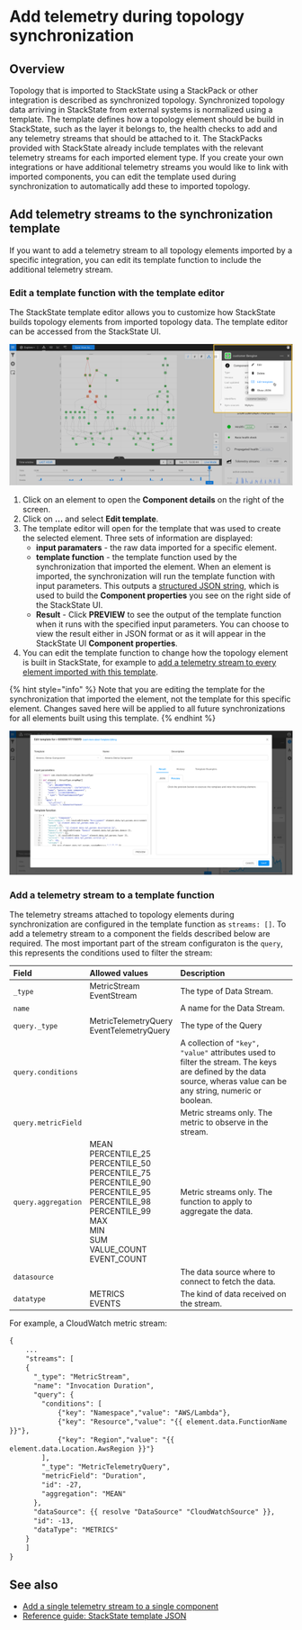 # Add telemetry during topology synchronization

## Overview

Topology that is imported to StackState using a StackPack or other integration is described as synchronized topology. Synchronized topology data arriving in StackState from external systems is normalized using a template. The template defines how a topology element should be build in StackState, such as the layer it belongs to, the health checks to add and any telemetry streams that should be attached to it. The StackPacks provided with StackState already include templates with the relevant telemetry streams for each imported element type. If you create your own integrations or have additional telemetry streams you would like to link with imported components, you can edit the template used during synchronization to automatically add these to imported topology. 

## Add telemetry streams to the synchronization template

If you want to add a telemetry stream to all topology elements imported by a specific integration, you can edit its template function to include the additional telemetry stream. 

### Edit a template function with the template editor

The StackState template editor allows you to customize how StackState builds topology elements from imported topology data. The template editor can be accessed from the StackState UI.

![Template editor](/.gitbook/assets/edit_template.png)

1. Click on an element to open the **Component details** on the right of the screen.
2. Click on **...** and select **Edit template**. 
3. The template editor will open for the template that was used to create the selected element. Three sets of information are displayed:
    - **input paramaters** - the raw data imported for a specific element.
    - **template function** - the template function used by the synchronization that imported the element. When an element is imported, the synchronization will run the template function with input parameters. This outputs a [structured JSON string](/develop/reference/stj/templates.md), which is used to build the **Component properties** you see on the right side of the StackState UI.
    - **Result** - Click **PREVIEW** to see the output of the template function when it runs with the specified input parameters. You can choose to view the result either in JSON format or as it will appear in the StackState UI **Component properties**.
4. You can edit the template function to change how the topology element is built in StackState, for example to [add a telemetry stream to every element imported with this template](#add-a-telemetry-stream-to-a-template-function).

{% hint style="info" %}
Note that you are editing the template for the synchronization that imported the element, not the template for this specific element. Changes saved here will be applied to all future synchronizations for all elements built using this template. 
{% endhint %}

![](/.gitbook/assets/template_editor.png)

### Add a telemetry stream to a template function

The telemetry streams attached to topology elements during synchronization are configured in the template function as `streams: []`. To add a telemetry stream to a component the fields described below are required. The most important part of the stream configuraton is the `query`, this represents the conditions used to filter the stream:

| Field | Allowed values | Description | 
|:---|:---|:---|
| `_type` | MetricStream<br />EventStream | The type of Data Stream. |
| `name` | | A name for the Data Stream. |
| `query._type` | MetricTelemetryQuery<br />EventTelemetryQuery | The type of the Query |
| `query.conditions` | |  A collection of `"key", "value"` attributes used to filter the stream. The keys are defined by the data source, wheras value can be any string, numeric or boolean. |
| `query.metricField` | | Metric streams only. The metric to observe in the stream. |
| `query.aggregation` | MEAN<br />PERCENTILE_25<br />PERCENTILE_50<br />PERCENTILE_75<br />PERCENTILE_90<br />PERCENTILE_95<br />PERCENTILE_98<br />PERCENTILE_99<br />MAX<br />MIN<br />SUM<br />VALUE_COUNT<br />EVENT_COUNT | Metric streams only. The function to apply to aggregate the data. |
| `datasource` | | The data source where to connect to fetch the data. |
| `datatype` | METRICS<br />EVENTS | The kind of data received on the stream. |

For example, a CloudWatch metric stream:

```
{
    ...
    "streams": [
    {
      "_type": "MetricStream",
      "name": "Invocation Duration",
      "query": {
        "conditions": [
            {"key": "Namespace","value": "AWS/Lambda"},
            {"key": "Resource","value": "{{ element.data.FunctionName }}"},
            {"key": "Region","value": "{{ element.data.Location.AwsRegion }}"}
        ],
        "_type": "MetricTelemetryQuery",
        "metricField": "Duration",
        "id": -27,
        "aggregation": "MEAN"
      },
      "dataSource": {{ resolve "DataSource" "CloudWatchSource" }},
      "id": -13,
      "dataType": "METRICS"
    }
    ]
}
```


## See also

- [Add a single telemetry stream to a single component](/use/health-state-and-alerts/add-telemetry-to-element.md)
- [Reference guide: StackState template JSON](/develop/reference/stj/README.md)





